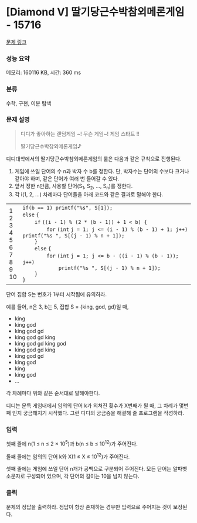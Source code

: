 # [Diamond V] 딸기당근수박참외메론게임 - 15716 

[문제 링크](https://www.acmicpc.net/problem/15716) 

### 성능 요약

메모리: 160116 KB, 시간: 360 ms

### 분류

수학, 구현, 이분 탐색

### 문제 설명

<blockquote>
<p>디디가 좋아하는 랜덤게임 ~! 무슨 게임~! 게임 스타트 !!</p>

<p>딸기당근수박참외메론게임♪</p>
</blockquote>

<p>디디대학에서의 딸기당근수박참외메론게임의 룰은 다음과 같은 규칙으로 진행된다.</p>

<ol>
	<li>게임에 쓰일 단어의 수 n과 박자 수 b를 정한다. 단, 박자수는 단어의 수보다 크거나 같아야 하며, 같은 단어가 여러 번 들어갈 수 있다.</li>
	<li>앞서 정한 n만큼, 사용할 단어(S<sub>1</sub>, S<sub>2</sub>, ..., S<sub>n</sub>)를 정한다.</li>
	<li>각 i(1, 2, ...) 차례마다 단어들을 아래 코드와 같은 결과로 말해야 한다.</li>
</ol>

<div><div id="highlighter_124263" class="syntaxhighlighter  c"><table border="0" cellpadding="0" cellspacing="0"><tbody><tr><td class="gutter"><div class="line number1 index0 alt2">1</div><div class="line number2 index1 alt1">2</div><div class="line number3 index2 alt2">3</div><div class="line number4 index3 alt1">4</div><div class="line number5 index4 alt2">5</div><div class="line number6 index5 alt1">6</div><div class="line number7 index6 alt2">7</div><div class="line number8 index7 alt1">8</div><div class="line number9 index8 alt2">9</div><div class="line number10 index9 alt1">10</div></td><td class="code"><div class="container"><div class="line number1 index0 alt2"><code class="c keyword bold">if</code><code class="c plain">(b == 1) </code><code class="c functions bold">printf</code><code class="c plain">(</code><code class="c string">"%s"</code><code class="c plain">, S[1]);</code></div><div class="line number2 index1 alt1"><code class="c keyword bold">else</code> <code class="c plain">{</code></div><div class="line number3 index2 alt2"><code class="c spaces">    </code><code class="c keyword bold">if</code> <code class="c plain">((i - 1) % (2 * (b - 1)) + 1 < b) {</code></div><div class="line number4 index3 alt1"><code class="c spaces">        </code><code class="c keyword bold">for</code> <code class="c plain">(</code><code class="c color1 bold">int</code> <code class="c plain">j = 1; j <= (i - 1) % (b - 1) + 1; j++) </code><code class="c functions bold">printf</code><code class="c plain">(</code><code class="c string">"%s "</code><code class="c plain">, S[(j - 1) % n + 1]);</code></div><div class="line number5 index4 alt2"><code class="c spaces">    </code><code class="c plain">}</code></div><div class="line number6 index5 alt1"><code class="c spaces">    </code><code class="c keyword bold">else</code> <code class="c plain">{</code></div><div class="line number7 index6 alt2"><code class="c spaces">        </code><code class="c keyword bold">for</code> <code class="c plain">(</code><code class="c color1 bold">int</code> <code class="c plain">j = 1; j <= b - ((i - 1) % (b - 1)); j++)</code></div><div class="line number8 index7 alt1"><code class="c spaces">            </code><code class="c functions bold">printf</code><code class="c plain">(</code><code class="c string">"%s "</code><code class="c plain">, S[(j - 1) % n + 1]);</code></div><div class="line number9 index8 alt2"><code class="c spaces">    </code><code class="c plain">}</code></div><div class="line number10 index9 alt1"><code class="c plain">}</code></div></div></td></tr></tbody></table></div></div>

<p>단어 집합 S는 번호가 1부터 시작됨에 유의하라.</p>

<p>예를 들어, n은 3, b는 5, 집합 S = {king, god, gd}일 때,</p>

<ul>
	<li>king</li>
	<li>king god</li>
	<li>king god gd</li>
	<li>king god gd king</li>
	<li>king god gd king god</li>
	<li>king god gd king</li>
	<li>king god gd</li>
	<li>king god</li>
	<li>king</li>
	<li>king god</li>
	<li>...</li>
</ul>

<p>각 차례마다 위와 같은 순서대로 말해야한다.</p>

<p>디디는 문득 게임내에서 임의의 단어 k가 외쳐진 횟수가 X번째가 될 때, 그 차례가 몇번 째 인지 궁금해지기 시작했다. 그런 디디의 궁금증을 해결해 줄 프로그램을 작성하라.</p>

### 입력 

 <p>첫째 줄에 n(1 ≤ n ≤ 2 × 10<sup>5</sup>)과 b(n ≤ b ≤ 10<sup>12</sup>)가 주어진다.</p>

<p>둘째 줄에는 임의의 단어 k와 X(1 ≤ X ≤ 10<sup>12</sup>)가 주어진다.</p>

<p>셋째 줄에는 게임에 쓰일 단어 n개가 공백으로 구분되어 주어진다. 모든 단어는 알파벳 소문자로 구성되어 있으며, 각 단어의 길이는 10을 넘지 않는다.</p>

### 출력 

 <p>문제의 정답을 출력하라. 정답이 항상 존재하는 경우만 입력으로 주어지는 것이 보장된다.</p>

